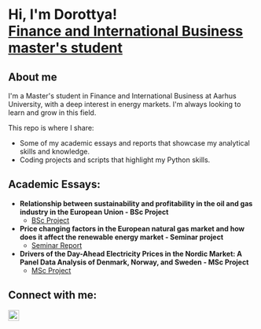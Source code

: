 <h1>Hi, I'm Dorottya! <br/><a href="https://github.com/dorottyabereczki">Finance and International Business master's student</a></h1>

<h2>About me</h2>
I'm a Master's student in Finance and International Business at Aarhus University, with a deep interest in energy markets. I'm always looking to learn and grow in this field.

This repo is where I share:

- Some of my academic essays and reports that showcase my analytical skills and knowledge.
- Coding projects and scripts that highlight my Python skills.

<h2>Academic Essays:</h2>

- <b>Relationship between sustainability and profitability in the oil and gas industry in the European Union - BSc Project</b>
  - [BSc Project](https://github.com/dorottyabereczki/BSc_project/blob/main/Dorottya_Bereczki_BSc_project.pdf)
- <b>Price changing factors in the European natural gas market and how does it affect the renewable energy market - Seminar project</b>
  - [Seminar Report](https://github.com/dorottyabereczki/Seminar_report/blob/main/Seminar_Report_Dorottya_Bereczki_2022_winter.pdf)
- <b>Drivers of the Day-Ahead Electricity Prices in the Nordic Market: A Panel Data Analysis of Denmark, Norway, and Sweden - MSc Project</b>
  - [MSc Project]([https://github.com/dorottyabereczki/MSc_project/blob/main/MSc%20thesis_Dorottya%20Bereczki.pdf])

<h2>Connect with me:</h2>

[<img align="left" alt="Dorottya Bereczki | LinkedIn" width="22px" src="https://cdn.jsdelivr.net/npm/simple-icons@v3/icons/linkedin.svg" />][linkedin]


[linkedin]: [https://www.linkedin.com/in/dorottya-bereczki/]

<!--
**dorottyabereczki/dorottyabereczki** is a ✨ _special_ ✨ repository because its `README.md` (this file) appears on your GitHub profile.

